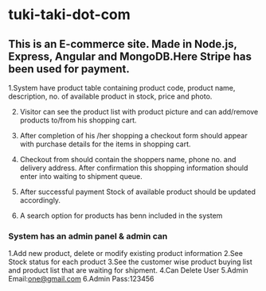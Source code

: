 # tuki-taki-dot-com

## This is an E-commerce site. Made in Node.js, Express, Angular and MongoDB.Here Stripe has been used for payment.

1.System have product table containing product code, product name, description, no. of available product in 
  stock, price and photo.

2. Visitor can see the product list with product picture and can add/remove products to/from his shopping cart.

3. After completion of his /her shopping a checkout form should appear with purchase details for the items in shopping cart.

4. Checkout from should contain the shoppers name, phone no. and delivery address. After confirmation this shopping information should enter into waiting to shipment queue.

5. After successful payment Stock of available product should be updated accordingly.

6. A search option for products has benn included in the system

### System has an admin panel & admin can
   1.Add new product, delete or modify existing product information
   2.See Stock status for each product
   3.See the customer wise product buying list and product list that are waiting for shipment.
   4.Can Delete User
   5.Admin Email:one@gmail.com
   6.Admin Pass:123456
